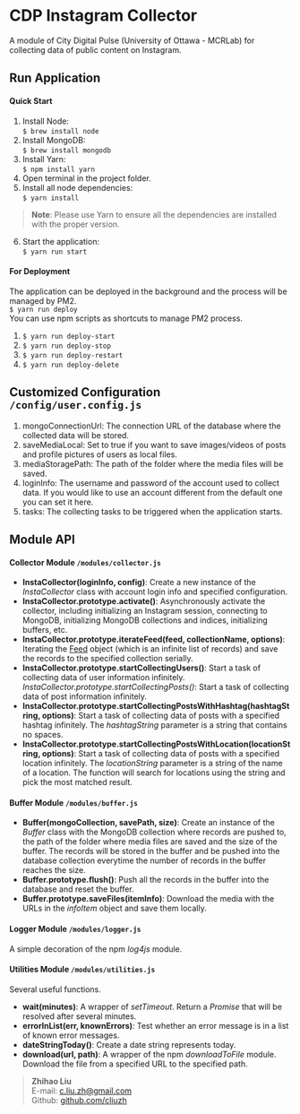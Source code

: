 # CDP Instagram Collector  
A module of City Digital Pulse (University of Ottawa - MCRLab) for collecting data of public content on Instagram.  

## Run Application  
#### Quick Start  
1. Install Node:  
`$ brew install node`  
2. Install MongoDB:  
`$ brew install mongodb`  
3. Install Yarn:  
`$ npm install yarn`  
4. Open terminal in the project folder.  
5. Install all node dependencies:  
`$ yarn install`
> **Note**: Please use Yarn to ensure all the dependencies are installed with the proper version.
6. Start the application:  
`$ yarn run start`  

#### For Deployment  
The application can be deployed in the background and the process will be managed by PM2.    
`$ yarn run deploy`  
You can use npm scripts as shortcuts to manage PM2 process.  
  1. `$ yarn run deploy-start`  
  2. `$ yarn run deploy-stop`  
  3. `$ yarn run deploy-restart`  
  4. `$ yarn run deploy-delete`  

## Customized Configuration `/config/user.config.js`  
1. mongoConnectionUrl: The connection URL of the database where the collected data will be stored.  
2. saveMediaLocal: Set to true if you want to save images/videos of posts and profile pictures of users as local files.  
3. mediaStoragePath: The path of the folder where the media files will be saved.  
4. loginInfo: The username and password of the account used to collect data. If you would like to use an account different from the default one you can set it here.  
5. tasks: The collecting tasks to be triggered when the application starts.  

## Module API  
#### Collector Module `/modules/collector.js`  
- **InstaCollector(loginInfo, config)**: Create a new instance of the *InstaCollector* class with account login info and specified configuration.  
- **InstaCollector.prototype.activate()**: Asynchronously activate the collector, including initializing an Instagram session, connecting to MongoDB, initializing MongoDB collections and indices, initializing buffers, etc.  
- **InstaCollector.prototype.iterateFeed(feed, collectionName, options)**: Iterating the [Feed](https://www.npmjs.com/package/instagram-private-api) object (which is an infinite list of records) and save the records to the specified collection serially.  
- **InstaCollector.prototype.startCollectingUsers()**: Start a task of collecting data of user information infinitely.  
*InstaCollector.prototype.startCollectingPosts()*: Start a task of collecting data of post information infinitely.  
- **InstaCollector.prototype.startCollectingPostsWithHashtag(hashtagString, options)**: Start a task of collecting data of posts with a specified hashtag infinitely. The *hashtagString* parameter is a string that contains no spaces.  
- **InstaCollector.prototype.startCollectingPostsWithLocation(locationString, options)**: Start a task of collecting data of posts with a specified location infinitely. The *locationString* parameter is a string of the name of a location. The function will search for locations using the string and pick the most matched result.  

#### Buffer Module `/modules/buffer.js`  
- **Buffer(mongoCollection, savePath, size)**: Create an instance of the *Buffer* class with the MongoDB collection where records are pushed to, the path of the folder where media files are saved and the size of the buffer. The records will be stored in the buffer and be pushed into the database collection everytime the number of records in the buffer reaches the size.  
- **Buffer.prototype.flush()**: Push all the records in the buffer into the database and reset the buffer.  
- **Buffer.prototype.saveFiles(itemInfo)**: Download the media with the URLs in the *infoItem* object and save them locally.  

#### Logger Module `/modules/logger.js`  
A simple decoration of the npm *log4js* module.  

#### Utilities Module `/modules/utilities.js`  
Several useful functions.  

- **wait(minutes)**: A wrapper of *setTimeout*. Return a *Promise* that will be resolved after several minutes.  
- **errorInList(err, knownErrors)**: Test whether an error message is in a list of known error messages.  
- **dateStringToday()**: Create a date string represents today.  
- **download(url, path)**: A wrapper of the npm *downloadToFile* module. Download the file from a specified URL to the specified path.  

> **Zhihao Liu**  
> E-mail: [c.liu.zh@gmail.com](c.liu.zh@gmail.com)  
> Github: [github.com/cliuzh](github.com/cliuzh)   
